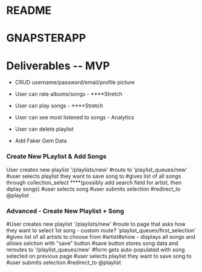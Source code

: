 # README
# GNAPSTERAPP


# Deliverables --  MVP

<!-- * User can sign/out -->

<!-- * User can create new profile -->

* CRUD username/password/email/profile picture

<!-- * User can Add Songs to their Playlist -->

<!-- * User can remove songs from Playlist -->

<!-- * User can create new playlist -->

* User can rate albums/songs - ****Stretch

* User can play songs - ****Stretch

* User can see most listened to songs - Analytics

* User can delete playlist

* Add Faker Gem Data


### Create New PLaylist & Add Songs

User creates new playlist '/playlists/new'
    #route to 'playlist_queues/new'
        #user selects playlist they want to save song to
        #gives list of all songs through collection_select  ****(possibly add search field for artist, then diplay songs)
        #user selects song
        #user submits selection
    #redirect_to @playlist

### Advanced - Create New Playlist + Song

#User creates new playlist '/playlists/new'
    #route to page that asks how they want to select 1st song - custom route? 'playlist_queues/first_selection'
        #gives list of all artists to choose from
        #artist#show - displays all songs and allows selction with "save" button
    #save button stores song data and reroutes to '/playlist_queues/new'
        #form gets auto-populated with song selected on previous page
        #user selects playlist they want to save song to
        #user submits selection
    #redirect_to @playlist


